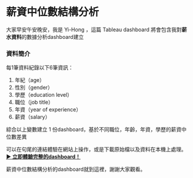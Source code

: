 **薪資中位數結構分析**
===
大家早安午安晚安，我是 Yi-Hong ，這篇 Tableau dashboard 將會包含我對**薪水資料**的數據分析dashboard建立

### 資料簡介

每1筆資料紀錄以下6筆資訊：
1. 年紀（age）
2. 性別（gender）
3. 學歷（education level）
4. 職位（job title）
5. 年資（year of experience）
6. 薪資（salary）

綜合以上變數建立 1 份dashboard，基於不同職位，年齡，年資，學歷的薪資中位數差異

可以在句尾的連結體驗在網站上操作，或是下載原始檔以及資料在本機上處理。
[**▶️ 立即體驗完整的dashboard！**](https://wang-yi-hong.github.io/Structural-Analysis-of-Median-Salaries/)

薪資中位數結構分析的dashboard就到這裡，謝謝大家觀看。









